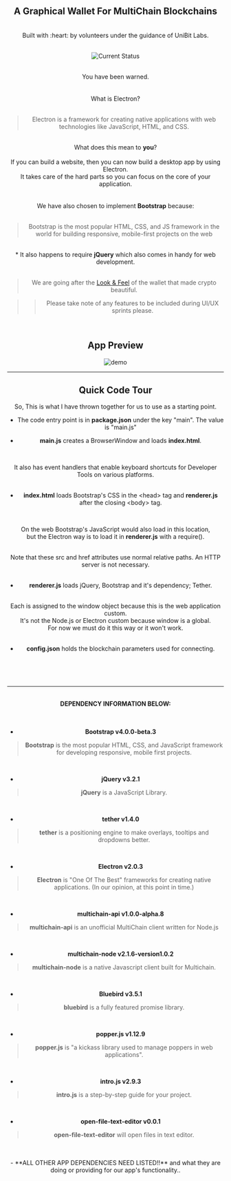 <center>

A Graphical Wallet For MultiChain Blockchains
---------------------------------------------
<br>
Built with :heart: by volunteers under the guidance of UniBit Labs. <br>
<br>

![Current Status](https://img.shields.io/badge/Wallet%20Status-Work%20In%20Progress-brightgreen.svg?longCache=true&style=social "Current Status")

<br>
You have been warned.<br>
<br>
<br>
What is Electron? <br>
<br>

>  Electron is a framework for creating native applications with web technologies like JavaScript, HTML, and CSS. 

<br>
What does this mean to <b>you</b>?<br>
<br>
If you can build a website, then you can now build a desktop app by using Electron.<br>
It takes care of the hard parts so you can focus on the core of your application.<br>
<br>
<br>
We have also chosen to implement <b>Bootstrap</b> because:
<br>
<br>

> Bootstrap is the most popular HTML, CSS, and JS framework in the world for building responsive, mobile-first projects on the web

<br>
* It also happens to require <b>jQuery</b> which also comes in handy for web development.
<br>
<br>

> We are going after the [Look & Feel](https://exodus.io) of the wallet that made crypto beautiful.<br>

>> Please take note of any features to be included during UI/UX sprints please.

<br>

App Preview
-----------

![demo](https://image.ibb.co/hZTx3d/demo_picture.png)

<hr>

Quick Code Tour
---------------

So, This is what I have thrown together for us to use as a starting point.<br>

 - The code entry point is in **package.json** under the key "main". The value is "main.js"<br>
 
 - **main.js** creates a BrowserWindow and loads **index.html**. <br>
 <br>
 
 It also has event handlers that enable keyboard shortcuts for Developer Tools on various platforms. <br>
 <br>
 
 - **index.html** loads Bootstrap's CSS in the &lt;head&gt; tag and **renderer.js** after the closing &lt;body&gt; tag. <br>
 <br>
 
 On the web Bootstrap's JavaScript would also load in this location,<br>
 but the Electron way is to load it in **renderer.js** with a require(). <br>
 <br>
 
 Note that these src and href attributes use normal relative paths. An HTTP server is not necessary.<br>
 <br>
 
 - **renderer.js** loads jQuery, Bootstrap and it's dependency; Tether. <br>
 <br>
 Each is assigned to the window object because this is the web application custom. <br>
 It's not the Node.js or Electron custom because window is a global. <br>
 For now we must do it this way or it won't work.<br>
<br>

 - **config.json** holds the blockchain parameters used for connecting.
 <br>
 <br>
 <br>
 
 --------------------------------------------------------------------------------------------------------
 
 <br>
 <strong>
 DEPENDENCY INFORMATION BELOW:
 </strong>
 <br>
 <br>
 <br>
 
 - **Bootstrap v4.0.0-beta.3**
 > **Bootstrap** is the most popular HTML, CSS, and JavaScript framework for developing responsive, mobile first projects.
 <br>
 
 - **jQuery v3.2.1**
 > **jQuery** is a JavaScript Library.
 <br>
 
 - **tether v1.4.0**
> **tether** is a positioning engine to make overlays, tooltips and dropdowns better.
 <br>
 
 - **Electron v2.0.3**
 > **Electron** is "One Of The Best" frameworks for creating native applications. (In our opinion, at this point in time.)
 <br>
 
 - **multichain-api v1.0.0-alpha.8**
 > **multichain-api** is an unofficial MultiChain client written for Node.js
 <br>
 
 - **multichain-node v2.1.6-version1.0.2**
 > **multichain-node** is a native Javascript client built for Multichain.
 <br>
 
 - **Bluebird v3.5.1**
 > **bluebird** is a fully featured promise library.
 <br>
 
 - **popper.js v1.12.9**
 > **popper.js** is "a kickass library used to manage poppers in web applications".
 <br>
 
 - **intro.js v2.9.3**
 > **intro.js** is a step-by-step guide for your project. 
 <br>
 
 - **open-file-text-editor v0.0.1**
 > **open-file-text-editor** will open files in text editor.
 <br>
 
 <br>
 - **ALL OTHER APP DEPENDENCIES NEED LISTED!!** and what they are doing or providing for our app's functionality..
 
</center>
